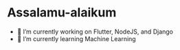 # Assalamu-alaikum

- 🔭 I’m currently working on Flutter, NodeJS, and Django
- 🌱 I’m currently learning Machine Learning
